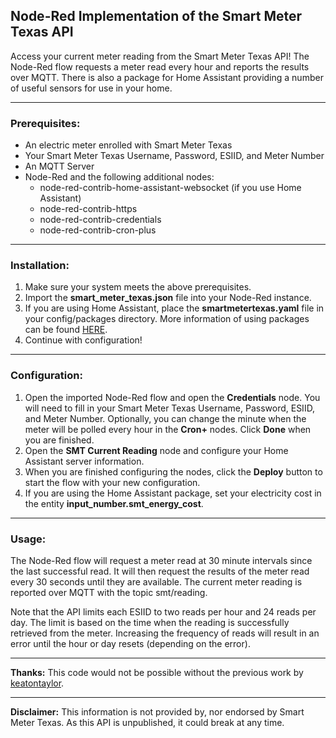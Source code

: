 ## Node-Red Implementation of the Smart Meter Texas API

Access your current meter reading from the Smart Meter Texas API!  The Node-Red flow requests a meter read every hour and reports the results over MQTT.  There is also a package for Home Assistant providing a number of useful sensors for use in your home.

---
### Prerequisites:
* An electric meter enrolled with Smart Meter Texas
* Your Smart Meter Texas Username, Password, ESIID, and Meter Number
* An MQTT Server
* Node-Red and the following additional nodes:
   * node-red-contrib-home-assistant-websocket (if you use Home Assistant)
   * node-red-contrib-https
   * node-red-contrib-credentials
   * node-red-contrib-cron-plus

---
### Installation:
1. Make sure your system meets the above prerequisites.
2. Import the __smart_meter_texas.json__ file into your Node-Red instance.
3. If you are using Home Assistant, place the __smartmetertexas.yaml__ file in your config/packages directory.  More information of using packages can be found [HERE](https://www.home-assistant.io/docs/configuration/packages/#create-a-packages-folder "HERE").
4. Continue with configuration!
---
### Configuration:
1. Open the imported Node-Red flow and open the __Credentials__ node.  You will need to fill in your Smart Meter Texas Username, Password, ESIID, and Meter Number.  Optionally, you can change the minute when the meter will be polled every hour in the __Cron+__ nodes.  Click __Done__ when you are finished.
2. Open the __SMT Current Reading__ node and configure your Home Assistant server information.
3. When you are finished configuring the nodes, click the __Deploy__ button to start the flow with your new configuration.
4. If you are using the Home Assistant package, set your electricity cost in the entity __input_number.smt_energy_cost__.
---
### Usage:
The Node-Red flow will request a meter read at 30 minute intervals since the last successful read.  It will then request the results of the meter read every 30 seconds until they are available.  The current meter reading is reported over MQTT with the topic smt/reading.  

Note that the API limits each ESIID to two reads per hour and 24 reads per day.  The limit is based on the time when the reading is successfully retrieved from the meter.  Increasing the frequency of reads will result in an error until the hour or day resets (depending on the error).

---
__Thanks:__ This code would not be possible without the previous work by [keatontaylor](https://github.com/keatontaylor/smartmetertexas-api).

---
__Disclaimer:__ This information is not provided by, nor endorsed by Smart Meter Texas.  As this API is unpublished, it could break at any time.  